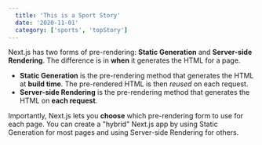 ```yaml
---
  title: 'This is a Sport Story'
  date: '2020-11-01'
  category: ['sports', 'topStory']
---
```

  
  Next.js has two forms of pre-rendering: **Static Generation** and **Server-side Rendering**. The difference is in **when** it generates the HTML for a page.
  
  - **Static Generation** is the pre-rendering method that generates the HTML at **build time**. The pre-rendered HTML is then _reused_ on each request.
  - **Server-side Rendering** is the pre-rendering method that generates the HTML on **each request**.
  
  Importantly, Next.js lets you **choose** which pre-rendering form to use for each page. You can create a "hybrid" Next.js app by using Static Generation for most pages and using Server-side Rendering for others.
    
